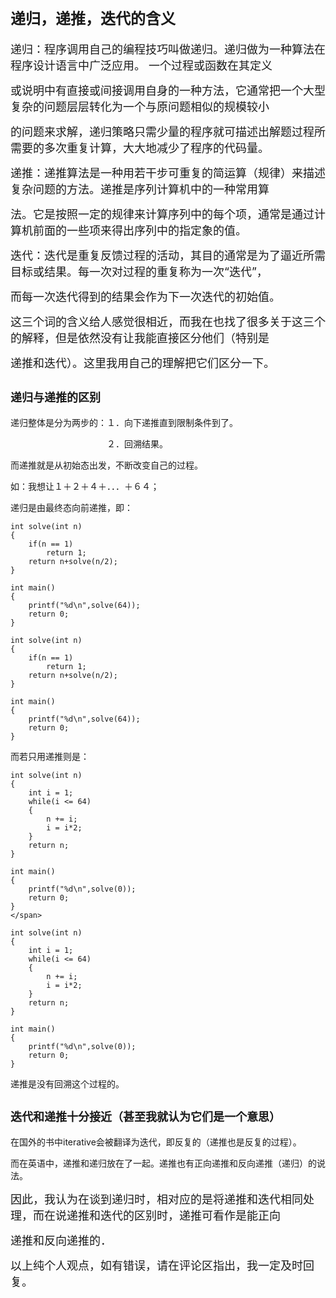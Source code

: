 # <a name="t0"></a><span style="font-size:18px"><span style="font-size:24px">递归，递推，迭代的含义</span></span>

<span style="font-size:18px">递归：程序调用自己的编程技巧叫做递归。递归做为一种算法在程序设计语言中广泛应用。 一个过程或函数在其定义</span>

<span style="font-size:18px">或说明中有直接或间接调用自身的一种方法，它通常把一个大型复杂的问题层层转化为一个与原问题相似的规模较小</span>

<span style="font-size:18px">的问题来求解，递归策略只需少量的程序就可描述出解题过程所需要的多次重复计算，大大地减少了程序的代码量。</span>

<span style="font-size:18px">
</span>

<span style="font-size:18px">递推：递推算法是一种用若干步可重复的简运算（规律）来描述复杂问题的方法。递推是序列计算机中的一种常用算</span>

<span style="font-size:18px">法。它是按照一定的规律来计算序列中的每个项，通常是通过计算机前面的一些项来得出序列中的指定象的值。
</span>


<span style="font-size:18px">迭代：迭代是重复反馈过程的活动，其目的通常是为了逼近所需目标或结果。每一次对过程的重复称为一次“迭代”，</span>

<span style="font-size:18px">而每一次迭代得到的结果会作为下一次迭代的初始值。</span>

<span style="font-size:18px">这三个词的含义给人感觉很相近，而我在也找了很多关于这三个的解释，但是依然没有让我能直接区分他们（特别是</span>

<span style="font-size:18px">递推和迭代）。这里我用自己的理解把它们区分一下。</span>

## <a name="t1"></a><span style="font-size:18px">递归与递推的区别</span>

<span style="font-size:14px">递归整体是分为两步的：１．向下递推直到限制条件到了。</span>

<span style="font-size:14px">　　　　　　　　　　　２．回溯结果。</span>

<span style="font-size:14px">而递推就是从初始态出发，不断改变自己的过程。</span>

<span style="font-size:14px">如：我想让１＋２＋４＋．．．＋６４；</span>

<span style="font-size:14px">递归是由最终态向前递推，即：</span>


```
int solve(int n)
{
    if(n == 1)
        return 1;
    return n+solve(n/2);
}

int main()
{
    printf("%d\n",solve(64));
    return 0;
}
```



```
int solve(int n)
{
    if(n == 1)
        return 1;
    return n+solve(n/2);
}

int main()
{
    printf("%d\n",solve(64));
    return 0;
}
```

而若只用递推则是：</span>

```
int solve(int n)
{
    int i = 1;
    while(i <= 64)
    {
        n += i;
        i = i*2;
    }
    return n;
}

int main()
{
    printf("%d\n",solve(0));
    return 0;
}
</span>

```


```
int solve(int n)
{
    int i = 1;
    while(i <= 64)
    {
        n += i;
        i = i*2;
    }
    return n;
}

int main()
{
    printf("%d\n",solve(0));
    return 0;
}
```

<span style="font-size:14px">递推是没有回溯这个过程的。</span>

## <a name="t2"></a><span style="font-size:18px">迭代和递推十分接近（甚至我就认为它们是一个意思）</span>

<span style="font-size:14px">在国外的书中iterative会被翻译为迭代，即反复的（递推也是反复的过程）。</span>

<span style="font-size:14px">而在英语中，递推和递归放在了一起。递推也有正向递推和反向递推（递归）的说法。</span>

<span style="font-size:18px">因此，我认为在谈到递归时，相对应的是将递推和迭代相同处理，而在说递推和迭代的区别时，递推可看作是能正向</span>

<span style="font-size:18px">递推和反向递推的．</span>

<span style="font-size:18px">以上纯个人观点，如有错误，请在评论区指出，我一定及时回复。
</span>


</div>